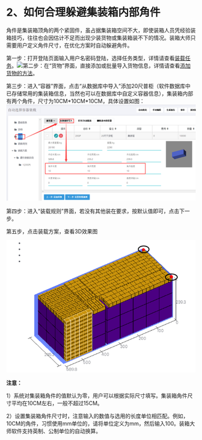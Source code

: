 # 2、如何合理躲避集装箱内部角件

角件是集装箱顶角的两个紧固件，虽占据集装箱空间不大，即使装箱人员凭经验装箱技巧，往往也会因估计不足而出现少装货物或集装箱装不下的情况。装箱大师只需要用户定义角件尺寸，在优化方案时自动躲避角件。

第一步：打开登陆页面输入用户名密码登陆，选择任务类型，详情请查看[装载任务](https://legacy.gitbook.com/book/loadmaster/loadmaster-manual/edit#)。![](https://github.com/loadmaster/loadmaster-manual/tree/4f20f7e1d8eaa187d96657173bdf15a3c193db55/assets/图片101%20-%20副本.png)第二步：在“货物”界面，直接添加或批量导入货物信息，详情请查看[添加货物的方法](https://doc.zhuangxiang.com/gong-neng-jie-shao/zhuang-zai-fang-an-she-ji-jie-mian/huo-wu/tian-jia-huo-wu-de-fang-fa.html)。

第三步：进入“容器”界面，点击“从数据库中导入”添加20尺普柜（软件数据库中已存储常用的集装箱信息，当然也可以在数据库中自定义容器信息），集装箱内部有两个角件，尺寸为10CM\*10CM\*10CM，具体设置如图：![](../.gitbook/assets/81.png)

第四步：进入“装载规则”界面，若没有其他装在要求，按默认值即可，点击下一步。

第五步，点击装载方案，查看3D效果图

![](../.gitbook/assets/82.png)

**注意：**

1）系统对集装箱角件的值默认为零，用户可以根据实际尺寸填写。集装箱角件尺寸平均在10CM左右，一般不超过15CM。

2）设置集装箱角件尺寸时，注意输入的数值与选用的长度单位相匹配。例如，10CM的角件，习惯使用mm单位的，请将单位定义为mm，然后输入100。装箱大师软件支持英制、公制单位的自动换算。

